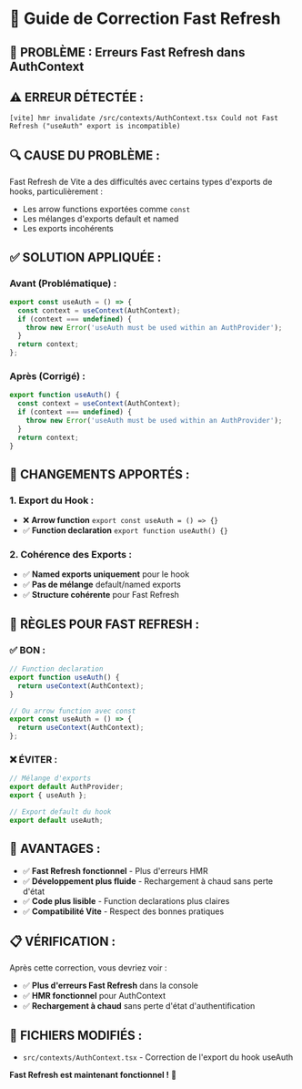 # 🔧 Guide de Correction Fast Refresh

## 🎯 **PROBLÈME :** Erreurs Fast Refresh dans AuthContext

## ⚠️ **ERREUR DÉTECTÉE :**
```
[vite] hmr invalidate /src/contexts/AuthContext.tsx Could not Fast Refresh ("useAuth" export is incompatible)
```

## 🔍 **CAUSE DU PROBLÈME :**

Fast Refresh de Vite a des difficultés avec certains types d'exports de hooks, particulièrement :
- Les arrow functions exportées comme `const`
- Les mélanges d'exports default et named
- Les exports incohérents

## ✅ **SOLUTION APPLIQUÉE :**

### **Avant (Problématique) :**
```typescript
export const useAuth = () => {
  const context = useContext(AuthContext);
  if (context === undefined) {
    throw new Error('useAuth must be used within an AuthProvider');
  }
  return context;
};
```

### **Après (Corrigé) :**
```typescript
export function useAuth() {
  const context = useContext(AuthContext);
  if (context === undefined) {
    throw new Error('useAuth must be used within an AuthProvider');
  }
  return context;
}
```

## 🔧 **CHANGEMENTS APPORTÉS :**

### **1. Export du Hook :**
- ❌ **Arrow function** `export const useAuth = () => {}`
- ✅ **Function declaration** `export function useAuth() {}`

### **2. Cohérence des Exports :**
- ✅ **Named exports uniquement** pour le hook
- ✅ **Pas de mélange** default/named exports
- ✅ **Structure cohérente** pour Fast Refresh

## 🎯 **RÈGLES POUR FAST REFRESH :**

### **✅ BON :**
```typescript
// Function declaration
export function useAuth() {
  return useContext(AuthContext);
}

// Ou arrow function avec const
export const useAuth = () => {
  return useContext(AuthContext);
};
```

### **❌ ÉVITER :**
```typescript
// Mélange d'exports
export default AuthProvider;
export { useAuth };

// Export default du hook
export default useAuth;
```

## 🚀 **AVANTAGES :**

- ✅ **Fast Refresh fonctionnel** - Plus d'erreurs HMR
- ✅ **Développement plus fluide** - Rechargement à chaud sans perte d'état
- ✅ **Code plus lisible** - Function declarations plus claires
- ✅ **Compatibilité Vite** - Respect des bonnes pratiques

## 📋 **VÉRIFICATION :**

Après cette correction, vous devriez voir :
- ✅ **Plus d'erreurs Fast Refresh** dans la console
- ✅ **HMR fonctionnel** pour AuthContext
- ✅ **Rechargement à chaud** sans perte d'état d'authentification

## 🔧 **FICHIERS MODIFIÉS :**

- `src/contexts/AuthContext.tsx` - Correction de l'export du hook useAuth

**Fast Refresh est maintenant fonctionnel !** 🎉
